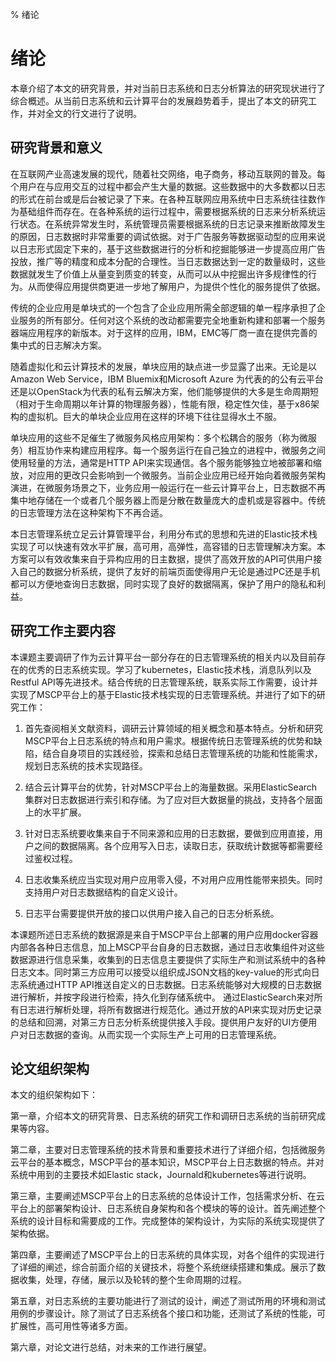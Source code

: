 % 绪论

# 绪论

本章介绍了本文的研究背景，并对当前日志系统和日志分析算法的研究现状进行了综合概述。从当前日志系统和云计算平台的发展趋势着手，提出了本文的研究工作，并对全文的行文进行了说明。

## 研究背景和意义

在互联网产业高速发展的现代，随着社交网络，电子商务，移动互联网的普及。每个用户在与应用交互的过程中都会产生大量的数据。这些数据中的大多数都以日志的形式在前台或是后台被记录了下来。在各种互联网应用系统中日志系统往往数作为基础组件而存在。在各种系统的运行过程中，需要根据系统的日志来分析系统运行状态。在系统异常发生时，系统管理员需要根据系统的日志记录来推断故障发生的原因，日志数据时非常重要的调试依据。对于广告服务等数据驱动型的应用来说以日志形式固定下来的，基于这些数据进行的分析和挖掘能够进一步提高应用广告投放，推广等的精度和成本分配的合理性。当日志数据达到一定的数量级时，这些数据就发生了价值上从量变到质变的转变，从而可以从中挖掘出许多规律性的行为。从而使得应用提供商更进一步地了解用户，为提供个性化的服务提供了依据。

传统的企业应用是单块式的一个包含了企业应用所需全部逻辑的单一程序承担了企业服务的所有部分。任何对这个系统的改动都需要完全地重新构建和部署一个服务器端应用程序的新版本。对于这样的应用，IBM，EMC等厂商一直在提供完善的集中式的日志解决方案。

随着虚拟化和云计算技术的发展，单块应用的缺点进一步显露了出来。无论是以Amazon Web Service，IBM Bluemix和Microsoft Azure 为代表的的公有云平台还是以OpenStack为代表的私有云解决方案，他们能够提供的大多是生命周期短（相对于生命周期以年计算的物理服务器），性能有限，稳定性欠佳，基于x86架构的虚拟机。巨大的单块企业应用在这样的环境下往往显得水土不服。

单块应用的这些不足催生了微服务风格应用架构：多个松耦合的服务（称为微服务）相互协作来构建应用程序。每一个服务运行在自己独立的进程中，微服务之间使用轻量的方法，通常是HTTP API来实现通信。各个服务能够独立地被部署和缩放，对应用的更改只会影响到一个微服务。当前企业应用已经开始向着微服务架构演进，在微服务场景之下，业务应用一般运行在一些云计算平台上，日志数据不再集中地存储在一个或者几个服务器上而是分散在数量庞大的虚机或是容器中。传统的日志管理方法在这种架构下不再合适。

本日志管理系统立足云计算管理平台，利用分布式的思想和先进的Elastic技术栈实现了可以快速有效水平扩展，高可用，高弹性，高容错的日志管理解决方案。本方案可以有效收集来自于异构应用的日主数据，提供了高效开放的API可供用户接入自己的数据分析系统，提供了友好的前端页面使得用户无论是通过PC还是手机都可以方便地查询日志数据，同时实现了良好的数据隔离，保护了用户的隐私和利益。

<!--## 国内外研究现状-->
## 研究工作主要内容
本课题主要调研了作为云计算平台一部分存在的日志管理系统的相关内以及目前存在的优秀的日志系统实现。学习了kubernetes，Elastic技术栈，消息队列以及Restful API等先进技术。结合传统的日志管理系统，联系实际工作需要，设计并实现了MSCP平台上的基于Elastic技术栈实现的日志管理系统。并进行了如下的研究工作：

1. 首先查阅相关文献资料，调研云计算领域的相关概念和基本特点。分析和研究MSCP平台上日志系统的特点和用户需求。根据传统日志管理系统的优势和缺陷，结合自身项目的实践经验，探索和总结日志管理系统的功能和性能需求，规划日志系统的技术实现路径。

2. 结合云计算平台的优势，针对MSCP平台上的海量数据。采用ElasticSearch集群对日志数据进行索引和存储。为了应对巨大数据量的挑战，支持各个层面上的水平扩展。

3. 针对日志系统要收集来自于不同来源和应用的日志数据，要做到应用直接，用户之间的数据隔离。各个应用写入日志，读取日志，获取统计数据等都需要经过鉴权过程。

4. 日志收集系统应当实现对用户应用零入侵，不对用户应用性能带来损失。同时支持用户对日志数据结构的自定义设计。

5. 日志平台需要提供开放的接口以供用户接入自己的日志分析系统。

本课题所述日志系统的数据源是来自于MSCP平台上部署的用户应用docker容器内部各各种日志信息，加上MSCP平台自身的日志数据，通过日志收集组件对这些数据源进行信息采集，收集到的日志信息主要提供了实际生产和测试系统中的各种日志文本。同时第三方应用可以接受以组织成JSON文档的key-value的形式向日志系统通过HTTP API推送自定义的日志数据。日志系统能够对大规模的日志数据进行解析，并按字段进行检索，持久化到存储系统中。 通过ElasticSearch来对所有日志进行解析处理，将所有数据进行规范化。通过开放的API来实现对历史记录的总结和回溯，对第三方日志分析系统提供接入手段。提供用户友好的UI方便用户对日志数据的查询。从而实现一个实际生产上可用的日志管理系统。

## 论文组织架构

本文的组织架构如下：

第一章，介绍本文的研究背景、日志系统的研究工作和调研日志系统的当前研究成果等内容。

第二章，主要对日志管理系统的技术背景和重要技术进行了详细介绍，包括微服务云平台的基本概念，MSCP平台的基本知识，MSCP平台上日志数据的特点。并对系统中用到的主要技术如Elastic stack，Journald和kubernetes等进行说明。

第三章，主要阐述MSCP平台上的日志系统的总体设计工作，包括需求分析、在云平台上的部署架构设计、日志系统自身架构和各个模块的等的设计。首先阐述整个系统的设计目标和需要成的工作。完成整体的架构设计，为实际的系统实现提供了架构依据。

第四章，主要阐述了MSCP平台上的日志系统的具体实现，对各个组件的实现进行了详细的阐述，综合前面介绍的关键技术，将整个系统继续搭建和集成。展示了数据收集，处理，存储，展示以及轮转的整个生命周期的过程。

第五章，对日志系统的主要功能进行了测试的设计，阐述了测试所用的环境和测试用例的步骤设计。除了测试了日志系统各个接口和功能，还测试了系统的性能，可扩展性，高可用性等诸多方面。

第六章，对论文进行总结，对未来的工作进行展望。